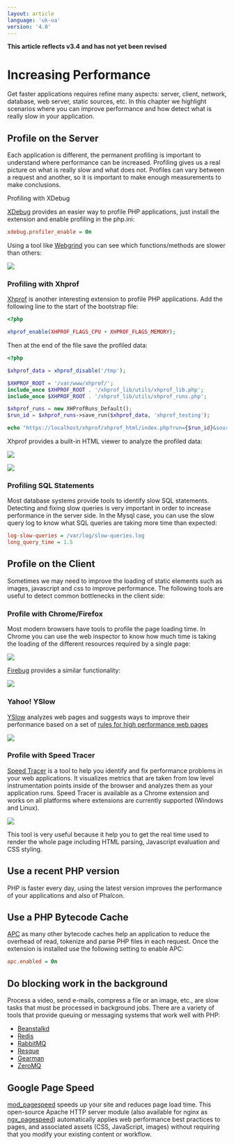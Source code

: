 ```yaml
---
layout: article
language: 'uk-ua'
version: '4.0'
---
```

**This article reflects v3.4 and has not yet been revised**

<a name='overview'></a>

# Increasing Performance

Get faster applications requires refine many aspects: server, client, network, database, web server, static sources, etc. In this chapter we highlight scenarios where you can improve performance and how detect what is really slow in your application.

<a name='profiling-server'></a>

## Profile on the Server

Each application is different, the permanent profiling is important to understand where performance can be increased. Profiling gives us a real picture on what is really slow and what does not. Profiles can vary between a request and another, so it is important to make enough measurements to make conclusions.

Profiling with XDebug

[XDebug](https://xdebug.org/docs) provides an easier way to profile PHP applications, just install the extension and enable profiling in the php.ini:

```ini
xdebug.profiler_enable = On
```

Using a tool like [Webgrind](https://github.com/jokkedk/webgrind/) you can see which functions/methods are slower than others:

![](/assets/images/content/performance-webgrind.jpg)

<a name='profiling-server-xhprof'></a>

### Profiling with Xhprof

[Xhprof](https://github.com/facebook/xhprof) is another interesting extension to profile PHP applications. Add the following line to the start of the bootstrap file:

```php
<?php

xhprof_enable(XHPROF_FLAGS_CPU + XHPROF_FLAGS_MEMORY);
```

Then at the end of the file save the profiled data:

```php
<?php

$xhprof_data = xhprof_disable('/tmp');

$XHPROF_ROOT = '/var/www/xhprof/';
include_once $XHPROF_ROOT . '/xhprof_lib/utils/xhprof_lib.php';
include_once $XHPROF_ROOT . '/xhprof_lib/utils/xhprof_runs.php';

$xhprof_runs = new XHProfRuns_Default();
$run_id = $xhprof_runs->save_run($xhprof_data, 'xhprof_testing');

echo "https://localhost/xhprof/xhprof_html/index.php?run={$run_id}&source=xhprof_testing\n";
```

Xhprof provides a built-in HTML viewer to analyze the profiled data:

![](/assets/images/content/performance-xhprof-2.jpg)

![](/assets/images/content/performance-xhprof-1.jpg)

<a name='profiling-server-sql-statements'></a>

### Profiling SQL Statements

Most database systems provide tools to identify slow SQL statements. Detecting and fixing slow queries is very important in order to increase performance in the server side. In the Mysql case, you can use the slow query log to know what SQL queries are taking more time than expected:

```ini
log-slow-queries = /var/log/slow-queries.log
long_query_time = 1.5
```

<a name='profiling-client'></a>

## Profile on the Client

Sometimes we may need to improve the loading of static elements such as images, javascript and css to improve performance. The following tools are useful to detect common bottlenecks in the client side:

<a name='profiling-client-chrome-firefox'></a>

### Profile with Chrome/Firefox

Most modern browsers have tools to profile the page loading time. In Chrome you can use the web inspector to know how much time is taking the loading of the different resources required by a single page:

![](/assets/images/content/performance-chrome-1.jpg)

[Firebug](https://getfirebug.com/) provides a similar functionality:

![](/assets/images/content/performance-firefox-1.jpg)

<a name='profiling-client-yslow'></a>

### Yahoo! YSlow

[YSlow](https://developer.yahoo.com/yslow/) analyzes web pages and suggests ways to improve their performance based on a set of [rules for high performance web pages](https://developer.yahoo.com/performance/rules.html)

![](/assets/images/content/performance-yslow-1.jpg)

<a name='profiling-client-speed-tracer'></a>

### Profile with Speed Tracer

[Speed Tracer](https://developers.google.com/web-toolkit/speedtracer/) is a tool to help you identify and fix performance problems in your web applications. It visualizes metrics that are taken from low level instrumentation points inside of the browser and analyzes them as your application runs. Speed Tracer is available as a Chrome extension and works on all platforms where extensions are currently supported (Windows and Linux).

![](/assets/images/content/performance-speed-tracer.jpg)

This tool is very useful because it help you to get the real time used to render the whole page including HTML parsing, Javascript evaluation and CSS styling.

<a name='php-version'></a>

## Use a recent PHP version

PHP is faster every day, using the latest version improves the performance of your applications and also of Phalcon.

<a name='bytecode-cache'></a>

## Use a PHP Bytecode Cache

[APC](https://php.net/manual/en/book.apc.php) as many other bytecode caches help an application to reduce the overhead of read, tokenize and parse PHP files in each request. Once the extension is installed use the following setting to enable APC:

```ini
apc.enabled = On
```

<a name='background-tasks'></a>

## Do blocking work in the background

Process a video, send e-mails, compress a file or an image, etc., are slow tasks that must be processed in background jobs. There are a variety of tools that provide queuing or messaging systems that work well with PHP:

* [Beanstalkd](https://kr.github.io/beanstalkd/)
* [Redis](https://redis.io/)
* [RabbitMQ](https://www.rabbitmq.com/)
* [Resque](https://github.com/chrisboulton/php-resque>)
* [Gearman](https://gearman.org/)
* [ZeroMQ](https://www.zeromq.org/)

<a name='page-speed'></a>

## Google Page Speed

[mod_pagespeed](https://developers.google.com/speed/pagespeed/mod) speeds up your site and reduces page load time. This open-source Apache HTTP server module (also available for nginx as [ngx_pagespeed](https://developers.google.com/speed/pagespeed/ngx)) automatically applies web performance best practices to pages, and associated assets (CSS, JavaScript, images) without requiring that you modify your existing content or workflow.